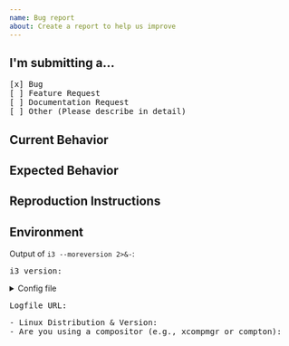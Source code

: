 ```yaml
---
name: Bug report
about: Create a report to help us improve
---
```


<!--
PLEASE HELP US PROCESS GITHUB ISSUES FASTER BY PROVIDING THE FOLLOWING INFORMATION.
-->

## I'm submitting a…
<!-- Please check one of the following options with "x" -->
<pre>
[x] Bug
[ ] Feature Request
[ ] Documentation Request
[ ] Other (Please describe in detail)
</pre>

## Current Behavior
<!--
Describe the current behavior,
e.g., »When pressing Alt+j (focus left), the window above the current window is focused.«
-->

## Expected Behavior
<!--
Describe the desired behavior you expect after mitigation of the issue,
e.g., »The window left next to the current window should be focused.«
-->

## Reproduction Instructions
<!--
Please provide detailed instructions on how the bug can be reproduced.
E.g., »Open three windows in a V[A H[B C]] layout on a new workspace«
-->

## Environment
<!--
Please include your exact i3 version.
Note that we only support the latest major release and the current development version. If you are using an older version of i3, please first update to the current release version and reproduce the issue there.
-->
Output of `i3 --moreversion 2>&-`:
<pre>
i3 version: 
</pre>

<!--
Please include your (complete) i3 config with which the issue occurs. You can either paste the file directly or provide a link to a service such as pastebin.

If you would like to help debugging the issue, please try to reduce the config such that it is as close to the default config as possible while still reproducing the issue. This can help us bisect the root cause.
-->
<details><summary>Config file</summary><pre>
</pre>
</details>

<!--
Providing a logfile can help us trace the root cause of an issue much quicker. You can learn how to generate the logfile here:
https://i3wm.org/docs/debugging.html

Providing the logfile is optional.
-->
<pre>
Logfile URL:
</pre>

<!--
Please also answer the questions below to help us process your issue faster. If you have any other information to share, please add it here as well.
-->
<pre>
- Linux Distribution & Version:
- Are you using a compositor (e.g., xcompmgr or compton):
</pre>
